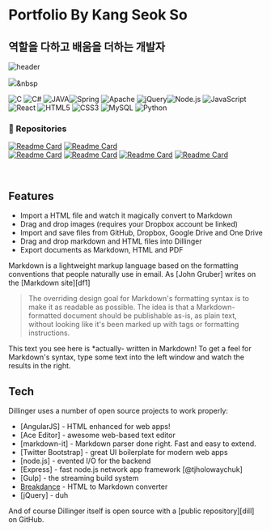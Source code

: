 # Portfolio By Kang Seok So

## 역할을 다하고 배움을 더하는 개발자
![header](https://capsule-render.vercel.app/api?type=모양&color=auto&height=높이&section=header&text=텍스트&fontSize=폰트크기)

<img src="https://img.shields.io/badge/쓰고자하는_텍스트-컬러코드?style=flat-square&logo=simpleicons에서_아이콘이름&logoColor=white"/></a>&nbsp 

<img alt="C" src="https://img.shields.io/badge/c-%2300599C.svg?style=for-the-badge&logo=c&logoColor=white"/> <img alt="C#" src="https://img.shields.io/badge/c%23-%23239120.svg?style=for-the-badge&logo=c-sharp&logoColor=white"/> <img alt="JAVA" src="https://img.shields.io/badge/java-%23ED8B00.svg?style=for-the-badge&logo=java&logoColor=white"/><img alt="Spring" src="https://img.shields.io/badge/spring-%236DB33F.svg?style=for-the-badge&logo=spring&logoColor=white"/> <img alt="Apache" src="https://img.shields.io/badge/apache-%23D42029.svg?style=for-the-badge&logo=apache&logoColor=white"/> <img alt="jQuery" src="https://img.shields.io/badge/jquery-%230769AD.svg?style=for-the-badge&logo=jquery&logoColor=white"/><img alt="Node.js" src="https://img.shields.io/badge/Node.js-%339933.svg?style=for-the-badge&logo=node.js&logoColor=white"/> <img alt="JavaScript" src="https://img.shields.io/badge/javascript-%23323330.svg?style=for-the-badge&logo=javascript&logoColor=%23F7DF1E"/> <img alt="React" src="https://img.shields.io/badge/React-%23276DC3.svg?style=for-the-badge&logo=React&logoColor=white"/> <img alt="HTML5" src="https://img.shields.io/badge/html5-%23E34F26.svg?style=for-the-badge&logo=html5&logoColor=white"/> <img alt="CSS3" src="https://img.shields.io/badge/css3-%231572B6.svg?style=for-the-badge&logo=css3&logoColor=white"/> <img alt="MySQL" src="https://img.shields.io/badge/mysql-%2300f.svg?style=for-the-badge&logo=mysql&logoColor=white"/> <img alt="Python" src="https://img.shields.io/badge/python-%2314354C.svg?style=for-the-badge&logo=python&logoColor=white"/> 


<div style="text-align: left">

### :floppy_disk: Repositories
</div>
<p align="center">
 
 [![Readme Card](https://github-readme-stats.vercel.app/api/pin/?username=kicokang@&repo=Spring_Project_KolongMall)](https://github.com/kicokang/Spring_Project_KolongMall) 
  [![Readme Card](https://github-readme-stats.vercel.app/api/pin/?username=qkr03210&repo=jsp_teamproject)](https://github.com/qkr03210/jsp_teamproject)  
 [![Readme Card](https://github-readme-stats.vercel.app/api/pin/?username=qkr03210&repo=C_Sharp_project)](https://github.com/qkr03210/C_Sharp_project) 
  [![Readme Card](https://github-readme-stats.vercel.app/api/pin/?username=qkr03210&repo=Python_hwp)](https://github.com/qkr03210/Python_hwp)
[![Readme Card](https://github-readme-stats.vercel.app/api/pin/?username=Seungjik-Lee&repo=JSP_Project)](https://github.com/Seungjik-Lee/JSP_Project)
  [![Readme Card](https://github-readme-stats.vercel.app/api/pin/?username=wogur03157&repo=JAVAswing)](https://github.com/wogur03157/JAVAswing)

</p>
<br/>

## Features

- Import a HTML file and watch it magically convert to Markdown
- Drag and drop images (requires your Dropbox account be linked)
- Import and save files from GitHub, Dropbox, Google Drive and One Drive
- Drag and drop markdown and HTML files into Dillinger
- Export documents as Markdown, HTML and PDF

Markdown is a lightweight markup language based on the formatting conventions
that people naturally use in email.
As [John Gruber] writes on the [Markdown site][df1]

> The overriding design goal for Markdown's
> formatting syntax is to make it as readable
> as possible. The idea is that a
> Markdown-formatted document should be
> publishable as-is, as plain text, without
> looking like it's been marked up with tags
> or formatting instructions.

This text you see here is *actually- written in Markdown! To get a feel
for Markdown's syntax, type some text into the left window and
watch the results in the right.

## Tech

Dillinger uses a number of open source projects to work properly:

- [AngularJS] - HTML enhanced for web apps!
- [Ace Editor] - awesome web-based text editor
- [markdown-it] - Markdown parser done right. Fast and easy to extend.
- [Twitter Bootstrap] - great UI boilerplate for modern web apps
- [node.js] - evented I/O for the backend
- [Express] - fast node.js network app framework [@tjholowaychuk]
- [Gulp] - the streaming build system
- [Breakdance](https://breakdance.github.io/breakdance/) - HTML
to Markdown converter
- [jQuery] - duh

And of course Dillinger itself is open source with a [public repository][dill]
 on GitHub.

